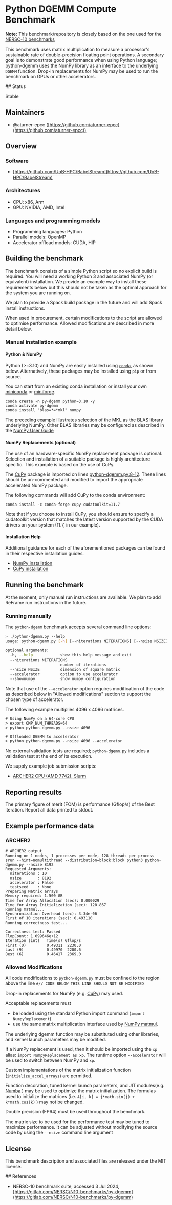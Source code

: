 # Python DGEMM Compute Benchmark

**Note:** This benchmark/repository is closely based on the one used for the [NERSC-10 benchmarks](https://www.nersc.gov/systems/nersc-10/benchmarks/)

This benchmark uses matrix multiplication to measure a processor's sustainable rate of double-precision floating point operations. A secondary goal is to demonstrate good
performance when using Python language; python-dgemm uses the NumPy library as an interface to the underlying `DGEMM` function. Drop-in replacements for NumPy may be used
to run the benchmark on GPUs or other accelerators.

## Status

Stable

## Maintainers

- @aturner-epcc ([https://github.com/aturner-epcc](https://github.com/aturner-epcc))

## Overview

### Software

- [https://github.com/UoB-HPC/BabelStream](https://github.com/UoB-HPC/BabelStream)

### Architectures

- CPU: x86, Arm
- GPU: NVIDIA, AMD, Intel

### Languages and programming models

- Programming languages: Python
- Parallel models: OpenMP
- Accelerator offload models: CUDA, HIP

## Building the benchmark

The benchmark consists of a simple Python script so no explicit build is required. You will need
a working Python 3 and associated NumPy (or equivalent) installation. We provide an example way
to install these requirements below but this should not be taken as the optimal approach for the
system you are running on.

We plan to provide a Spack build package in the future and will add Spack install instructions.

When used in procurement, certain modifications to the script are allowed to optimise performance. 
Allowed modifications are described in more detail below.

### Manual installation example

#### Python & NumPy

Python (>=3.10) and NumPy are easily installed using [`conda`](https://docs.conda.io/en/latest/), as shown below. Alternatively, these packages may be installed using `pip` or from source.

You can start from an existing conda installation or install your own [miniconda](https://docs.conda.io/en/latest/miniconda.html) or [miniforge](https://github.com/conda-forge/miniforge).

```
conda create -n py-dgemm python=3.10 -y
conda activate py-dgemm
conda install "blas=*=*mkl" numpy
```

The preceding example illustrates selection of the MKL as the BLAS library underlying NumPy. Other BLAS libraries may be configured as described in the [NumPy User Guide](https://docs.conda.io/projects/conda/en/latest/user-guide/concepts/packages.html#installing-numpy-with-blas-variants)

#### NumPy Replacements (optional)

The use of an hardware-specific NumPy replacement package is optional. Selection and installation of a suitable package is highly architecture specific. This example is based on the use of CuPy.

The  [CuPy](https://cupy.dev/) package is  imported on lines [python-dgemm.py:8-12](python-dgemm.py#L8). These lines should be un-commented and modified to import the appropriate accelerated NumPy package.

The following commands will add CuPy to the conda environment:

```
conda install -c conda-forge cupy cudatoolkit=11.7
```

Note that if you choose to install CuPy, you should ensure to specify a cudatoolkit version that matches the latest version supported by the CUDA drivers on your system (11.7, in our example).

#### Installation Help

Additional guidance for each of the aforementioned packages can be found in their respective installation guides.

- [NumPy installation](https://numpy.org/install/)
- [CuPy installation](https://docs.cupy.dev/en/stable/install.html#installing-cupy-from-conda-forge)

## Running the benchmark

At the moment, only manual run instructions are available. We plan to add ReFrame
run instructions in the future.

### Running manually

The `python-dgemm` benchmark accepts several command line options:

```bash
> ./python-dgemm.py --help
usage: python-dgemm.py [-h] [--niterations NITERATIONS] [--nsize NSIZE] [--accelerator] [--shownumpy]

optional arguments:
  -h, --help            show this help message and exit
  --niterations NITERATIONS
                        number of iterations
  --nsize NSIZE         dimension of square matrix
  --accelerator         option to use accelerator
  --shownumpy           show numpy configuration
```

Note that use of the `--accelerator` option requires modification of the code as described below in
"Allowed modifications" section to support the chosen type of accelerator.

The following example multiplies 4096 x 4096 matrices.

```
# Using NumPy on a 64-core CPU
> export OMP_NUM_THREADS=64
> python python-dgemm.py --nsize 4096

# Offloaded DGEMM to accelerator
> python python-dgemm.py --nsize 4096 --accelerator
```

No external validation tests are required; `python-dgemm.py` includes a validation test at the end of its execution.

We supply example job submission scripts:

- [ARCHER2 CPU (AMD 7742), Slurm](archer2-cpu-amd7742.slurm )

## Reporting results

The primary figure of merit (FOM) is performance (Gflop/s) of the Best iteration. Report all data printed to stdout.

## Example performance data

### ARCHER2

```
# ARCHER2 output
Running on 1 nodes, 1 processes per node, 128 threads per process
srun --hint=nomultithread --distribution=block:block python3 python-dgemm.py --nsize 8192
Requested Arguments:
  niterations : 10
  nsize       : 8192
  accelerator : False
  testseed    : None
Preparing Matrix arrays
Memory required: 1.500 GB
Time for Array Allocation (sec): 0.000029
Time for Array Initialization (sec): 120.867
Running matmul...
Synchronization Overhead (sec): 3.34e-06
First of 10 iterations (sec): 0.493110
Running correctness test...

Correctness test: Passed
FlopCount: 1.099646e+12
Iteration (int)   Time(s) Gflop/s
First (0)         0.49311  2230.0
Last (9)          0.49970  2200.6
Best (6)          0.46417  2369.0
```

### Allowed Modifications

All code modifications to `python-dgemm.py` must be confined to the region above the line `#// CODE BELOW THIS LINE SHOULD NOT BE MODIFIED`

Drop-in replacements for NumPy (e.g. [CuPy](https://cupy.dev)) may used.

Acceptable replacements must

- be loaded using the standard Python import command (`import NumpyReplacement`).
- use the same matrix multiplication interface used by [NumPy matmul](https://numpy.org/doc/stable/reference/generated/numpy.matmul.html).

The underlying dgemm function may be substituted using other libraries, and kernel launch parameters may be modified.

If a NumPy replacement is used, then it should be imported using the `xp` alias: `import NumpyReplacement as xp`. The runtime option `--accelerator` will be used to switch between NumPy and `xp`.

Custom implementations of the matrix initialization function (`initialize_accel_arrays`) are permitted. 

Function decoration, tuned kernel launch parameters, and JIT modules(e.g. [Numba](https://numba.pydata.org/) ) may be used to optimize the matrix initialization.
The formulas used to initialize the matrices (i.e. `A[j, k] = j*math.sin(j) + k*math.cos(k)` ) may not be changed.

Double precision (FP64) must be used throughout the benchmark.

The matrix size to be used for the performance test may be tuned to maximize performance. It can be adjusted without modifying the source code by using the `--nsize` command line argument

## License

This benchmark description and associated files are released under the MIT license.

## References

- NERSC-10 benchmark suite, accessed 3 Jul 2024, [https://gitlab.com/NERSC/N10-benchmarks/py-dgemm](https://gitlab.com/NERSC/N10-benchmarks/py-dgemm)
